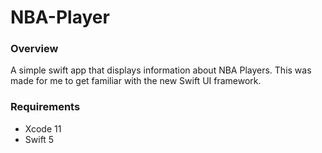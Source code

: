 # NBA-Player

### Overview

A simple swift app that displays information about NBA Players. This was made for me to get familiar with the new Swift UI framework.

### Requirements 
* Xcode 11
* Swift 5
